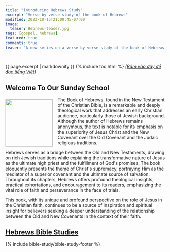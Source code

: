 ```yaml
---
title: "Introducing Hebrews Study"
excerpt: "Verse-by-verse study of the book of Hebrews"
modified: 2023-10-15T21:00:45-07:00
image:
  teaser: Hebrews-teaser.jpg
tags: [gospel, hebrews]
featured: true
comments: true
teaser: "A new series on a verse-by-verse study of the book of Hebrews. "

---
```

{{ page.excerpt | markdownify }}
{% include toc.html %}
<a href="{{ site.url }}{% post_url articles-viet/2023-10-15-Intro-Hebrews-Viet %}"><em>(Bấm vào đây để đọc tiếng Việt)</em></a>

## Welcome To Our Sunday School
<img alt src="{{ site.url }}/assets/images/Hebrews-teaser.jpg" style="border: 1px solid #cccccc; margin: 7px 15px 0px 0px; max-width: 100%; height: 148px; padding: 0px; float: left;">

The Book of Hebrews, found in the New Testament of the Christian Bible, is a remarkable and deeply theological work that addresses an early Christian audience, particularly those of Jewish background. Although the author of Hebrews remains anonymous, the text is notable for its emphasis on the superiority of Jesus Christ and the New Covenant over the Old Covenant and the Judaic religious traditions.

Hebrews serves as a bridge between the Old and New Testaments, drawing on rich Jewish traditions while explaining the transformative nature of Jesus as the ultimate high priest and the fulfillment of God's promises. The book eloquently presents the theme of Christ's supremacy, portraying Him as the mediator of a superior covenant and the ultimate source of salvation. Throughout its chapters, Hebrews offers profound theological insights, practical exhortations, and encouragement to its readers, emphasizing the vital role of faith and perseverance in the face of trials.

This book, with its unique and profound perspective on the role of Jesus in the Christian faith, continues to be a source of inspiration and spiritual insight for believers seeking a deeper understanding of the relationship between the Old and New Covenants in the context of their faith.

## <a href="{{ site.url }}/bible-studies/Hebrews/"><u>Hebrews Bible Studies</u></a>

{% include bible-study/bible-study-footer %}

